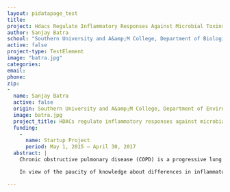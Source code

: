 ```yaml
---
layout: pidatapage_test
title:
project: Hdacs Regulate Inflammatory Responses Against Microbial Toxins &amp; Cse Exposure
author: Sanjay Batra
school: "Southern University and A&amp;M College, Department of Biological Science"
active: false
project-type: TestElement
image: "batra.jpg"
categories:
email:
phone:
zip:
-
  name: Sanjay Batra
  active: false
  origin: Southern University and A&amp;M College, Department of Environmental Toxicology
  image: batra.jpg
  project_title: HDACs regulate inflammatory responses against microbial toxins & CSE exposure
  funding:
    -
      name: Startup Project
      period: May 1, 2015 – April 30, 2017
  abstract: |
    Chronic obstructive pulmonary disease (COPD) is a progressive lung disease characterized by airflow limitation. It is predicted to become the third leading cause of death in the U.S. by 2020. The advancement of this disease is not fully reversible. Among others, exposure to cigarette smoke (CS) leads to abnormal inflammatory responses in the lungs. Second-hand cigarette smoke (SHS) exposure is considered to be a risk factor associated with increased carriage of respiratory pathogens and frequent airway infections. Generally, such association is ascribed to immunomodulatory and irritant effects of the components of CS (in human cells). The toxic response can be individual or in combination with other agents, including among others bacteria. Epidemiological evidence has shown that nontypeable-Haemophilus influenzae, Staphylococcus aureus, Streptococcus pneumoniae, Moraxella catarrhalis, and Pseudomonas aeruginosa are the most common forms of bacteria that colonize in the COPD airway. These agents and other inhaled particles are effectively eliminated by alveolar macrophages and airway and lung epithelial cells which sense them. Interestingly, secondhand smoke exposure activates these cells to produce pro-inflammatory mediators, reactive oxygen species and proteolytic enzymes, thereby providing a cellular mechanism that links smoking with inflammation and tissue damage. During COPD these cells are exposed either frequent or prolonged periods of time to a host of inflammatory mediators and effector molecules from inflammatory cells. Impairments in innate lung responses in patients with COPD mediate exacerbations by enabling bacteria to proliferate and persist in the airways. Persistence of bacteria leads to chronic airway inflammation, which is enhanced during invasion by incoming bacterial pathogens. Therefore, development of novel therapeutic approaches that lead to rapid and successful elimination of pathogenic bacteria from COPD airways, and reduce the mortality rate of COPD (high) are urgently needed.

    In view of the paucity of knowledge about differences in inflammatory response between Gram-negative and Gram-positive organisms during COPD, the focus of the present proposal is to determine the effect of microbial toxins from both Gram-negative and Gram-positive organisms in presence of cigarette smoke extract (CSE) using human monocyte derived macrophages (MDMs) and murine airway epithelial (LA-4) cells. The NF-кB comprises a family of transcription factors that are involved in regulating a large number of genes related to immune function, inflammation, apoptosis and cell proliferation. Many chronic disease states have been associated with aberrant activation of NF-кB and several therapeutic strategies target NF-кB activation have been considered for the treatment of inflammation and cancer. Histone deacetylases (HDACs) play a key role in the activation of transcription factors like NF-кB. Among others, HDAC1, HDAC2, and HDAC3 interact directly with NF-кB; however, their precise role remains controversial. Reports suggest acetylation of NF- кB/p65 either suppresses or activates its transcription depending on the biological context of the cell. Studies are designed to understand the differences in immune responses between microbial toxins from Gram- negative and Gram-positive organisms in human MDMs and airway epithelial cells exposed to CSE. We propose to determine the effect of lipopolysaccharide (LPS, from Gram-negative Peudomonas aeruginosa) and lipoteichoic acid (LTA) or peptidoglycan (PG) from Gram-positive bacteria on the co-activators or co-repressors including histone acetyltransferases (HAT) and HDACs, transcription factors and cytokine/chemokine levels in the presence and absence of CSE. PI’s earlier report has shown that benzyl isothiocyanate (BITC), a dietary agent leads to a significant decrease in the expression and activity of HDAC1 and HDAC3 in pancreatic cancer cells. Supportive data from other studies on BITC include demonstration of chemopreventive and anti- inflammatory effects in murine macrophages in response to LPS challenge. The anti-inflammatory properties of BITC and the associated molecular mechanisms in response to challenge with other microbial toxins or during cigarette smoke exposure have however not been explored yet.

---
```

